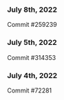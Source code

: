 ### July 8th, 2022

Commit #259239

### July 5th, 2022

Commit #314353


### July 4th, 2022

Commit #72281
